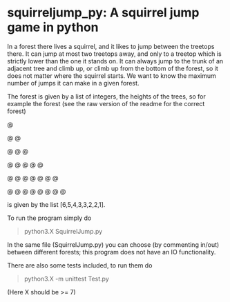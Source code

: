 # squirreljump_py: A squirrel jump game in python

In a forest there lives a squirrel, and it likes to jump between the treetops there. It can jump at most two treetops away, and only to a treetop which is strictly lower than the one it stands on. It can always jump to the trunk of an adjacent tree and climb up, or climb up from the bottom of the forest, so it does not matter where the squirrel starts. We want to know the maximum number of jumps it can make in a given forest.

The forest is given by a list of integers, the heights of the trees, so for example the forest (see the raw version of the readme for the correct forest)

@

@ @

@ @ @

@ @ @ @ @   

@ @ @ @ @ @ @

@ @ @ @ @ @ @ @


is given by the list [6,5,4,3,3,2,2,1]. 

To run the program simply do 

> python3.X SquirrelJump.py

In the same file (SquirrelJump.py) you can choose (by commenting in/out) between different forests; this program does not have an IO functionality.

There are also some tests included, to run them do

> python3.X -m unittest Test.py

(Here X should be >= 7)
